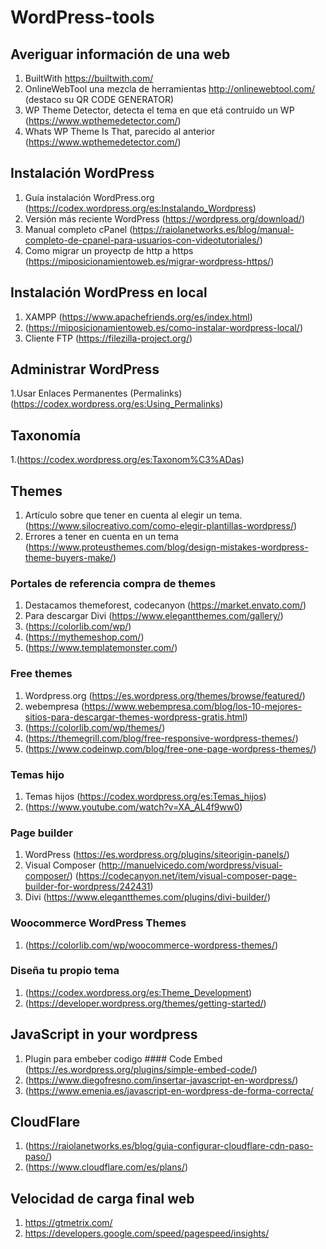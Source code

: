 # WordPress-tools
## Averiguar información de una web
  1. BuiltWith https://builtwith.com/
  2. OnlineWebTool una mezcla de herramientas http://onlinewebtool.com/ (destaco su QR CODE GENERATOR)
  3. WP Theme Detector, detecta el tema en que etá contruido un WP (https://www.wpthemedetector.com/)
  4. Whats WP Theme Is That, parecido al anterior (https://www.wpthemedetector.com/)
## Instalación WordPress
  1. Guía instalación WordPress.org (https://codex.wordpress.org/es:Instalando_Wordpress)
  2. Versión más reciente WordPress (https://wordpress.org/download/)
  3. Manual completo cPanel (https://raiolanetworks.es/blog/manual-completo-de-cpanel-para-usuarios-con-videotutoriales/)
  4. Como migrar un proyectp de http a https (https://miposicionamientoweb.es/migrar-wordpress-https/)
## Instalación WordPress en local
  1. XAMPP (https://www.apachefriends.org/es/index.html)
  2. (https://miposicionamientoweb.es/como-instalar-wordpress-local/)
  3. Cliente FTP (https://filezilla-project.org/)
## Administrar WordPress
  1.Usar Enlaces Permanentes (Permalinks)(https://codex.wordpress.org/es:Using_Permalinks)
## Taxonomía
  1.(https://codex.wordpress.org/es:Taxonom%C3%ADas)
## Themes
  1. Artículo sobre que tener en cuenta al elegir un tema. (https://www.silocreativo.com/como-elegir-plantillas-wordpress/)
  2. Errores a tener en cuenta en un tema (https://www.proteusthemes.com/blog/design-mistakes-wordpress-theme-buyers-make/)
  ### Portales de referencia compra de themes
   1. Destacamos themeforest, codecanyon (https://market.envato.com/)
   2. Para descargar Divi (https://www.elegantthemes.com/gallery/)
   3. (https://colorlib.com/wp/)
   4. (https://mythemeshop.com/)
   5. (https://www.templatemonster.com/)
  ### Free themes
   1. Wordpress.org (https://es.wordpress.org/themes/browse/featured/)
   2. webempresa (https://www.webempresa.com/blog/los-10-mejores-sitios-para-descargar-themes-wordpress-gratis.html)
   3. (https://colorlib.com/wp/themes/)
   4. (https://themegrill.com/blog/free-responsive-wordpress-themes/)
   5. (https://www.codeinwp.com/blog/free-one-page-wordpress-themes/)
  ### Temas hijo
   1. Temas hijos (https://codex.wordpress.org/es:Temas_hijos)
   2. (https://www.youtube.com/watch?v=XA_AL4f9ww0)
  ### Page builder
   1. WordPress (https://es.wordpress.org/plugins/siteorigin-panels/)
   2. Visual Composer (http://manuelvicedo.com/wordpress/visual-composer/) 
      (https://codecanyon.net/item/visual-composer-page-builder-for-wordpress/242431)
   3. Divi (https://www.elegantthemes.com/plugins/divi-builder/)
  ### Woocommerce WordPress Themes
   1. (https://colorlib.com/wp/woocommerce-wordpress-themes/)
  ### Diseña tu propio tema
   1. (https://codex.wordpress.org/es:Theme_Development)
   2. (https://developer.wordpress.org/themes/getting-started/)
## JavaScript in your wordpress
  1. Plugin para embeber codigo  #### Code Embed (https://es.wordpress.org/plugins/simple-embed-code/)
  2. (https://www.diegofresno.com/insertar-javascript-en-wordpress/)
  3. (https://www.emenia.es/javascript-en-wordpress-de-forma-correcta/
## CloudFlare
  1. (https://raiolanetworks.es/blog/guia-configurar-cloudflare-cdn-paso-paso/)
  2. (https://www.cloudflare.com/es/plans/)
## Velocidad de carga final web
  1. https://gtmetrix.com/
  2. https://developers.google.com/speed/pagespeed/insights/
